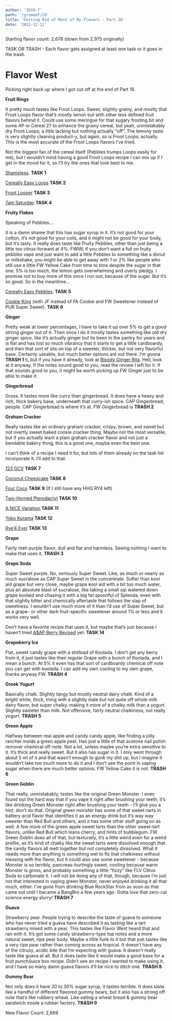 ```yaml
---
author: 'ID10-T'
path: '/gromomf/20'
title: 'Getting Rid of Most of My Flavors - Part 20'
date: '2022-12-11'
---
```


Starting flavor count: 2,678 (down from 2,975 originally)

TASK OR TRASH - Each flavor gets assigned at least one task or it goes in the trash.

# Flavor West

Picking right back up where I got cut off at the end of Part 19.

**Fruit Rings**

It pretty much tastes like Froot Loops. Sweet, slightly grainy, and mostly that Froot Loops flavor that’s mostly lemon but with other less defined fruit flavors behind it. Could use some meringue for that sugary frosting bit and some AP or Cereal 27 to enhance the grainy cereal, but yeah, unmistakably dry Froot Loops; a little lacking but nothing actually “off”. The lemony taste is very slightly cleaning product-y, but again, so is Froot Loops, actually. This is the most accurate of the Froot Loops flavors I’ve tried.

Not the biggest fan of the cereal itself (Pebbles trumps Loops easily for me), but I wouldn’t mind having a good Froot Loops recipe I can mix up if I get in the mood for it, so I’ll try the ones that look best to me.

[Shameless](https://alltheflavors.com/recipes/12733#shameless_another_fruit_cereal_by_jbird). **TASK 1**

[Cereally Easy Loops](https://alltheflavors.com/recipes/6165#cereally_easy_loops_by_skiddlzninja) **TASK 2**

[Froot Looper](https://alltheflavors.com/recipes/125097#froot_looper_by_cygnusy1) **TASK 3**

[7am Saturday](https://alltheflavors.com/recipes/14420#7am_saturday_by_thadentman) **TASK 4**

**Fruity Flakes**

Speaking of Pebbles...

It is a damn shame that this has sugar syrup in it.  It’s not good for your cotton, it’s not good for your coils, and it might not be good for your body, but it’s tasty. It really does taste like Fruity Pebbles, other than just being a little too citrus-forward at 4%. FWIW, if you don’t want a full on fruity pebbles vape and just want to add a little Pebbles to something like a donut or milkshake, you might be able to get away with 1 or 2% like people who still use a little FW Yellow Cake from time to time despite the sugar in that one. 5% is too much, the lemon gets overwhelming and overly pledgy. I promise not to buy more of this once I run out, because of the sugar. But it’s so good. So in the meantime...

[Cereally Easy Pebbles](https://alltheflavors.com/recipes/52317#cereally_easy_pebbles_by_krucial). **TASK 5**

[Cookie King](https://alltheflavors.com/recipes/177331#cookie_king_fruity_flakes_by_slushy) (with JF instead of FA Cookie and FW Sweetener instead of PUR Super Sweet). **TASK 6**

**Ginger**

Pretty weak at lower percentages, I have to take it up over 5% to get a good strong ginger out of it. Then once I do it mostly tastes something like old dry ginger spice, like it’s actually ginger but its been in the pantry for years and is flat and has lost so much vibrancy that it starts to get a little cardboardy, and then that sort of sits on top of a sweeter, thicker, but not very flavorful base. Certainly useable, but much better options are out there. I’m gonna **TRASH 1** it, but if you have it already, look at [Bloody Ginger Rita](https://alltheflavors.com/recipes/148303#bloody_ginger_reeta_by_zander). Hell, look at it anyway. If the notes sound good to you, read the review I left for it. If that sounds good to you, it might be worth picking up FW Ginger just to be able to make it.

**Gingerbread**

Gross. It tastes more like curry than gingerbread. It does have a heavy and rich, thick bakery base, underneath that curry-ish spice. CAP Gingerbread, people. CAP Gingerbread is where it’s at. FW Gingerbread is **TRASH 2**

**Graham Cracker**

Really tastes like an ordinary graham cracker, crispy, brown, and sweet but not overtly sweet baked cookie cracker thing. Maybe not the most versatile, but if you actually want a plain graham cracker flavor and not just a bendable bakery thing, this is a good one, maybe even the best one.

I can’t think of a recipe I need it for, but lots of them already on the task list incorporate it. I’ll add to that:

[123 GCV](https://alltheflavors.com/recipes/214375#123_gcv_by_lonesomerhodestn) **TASK 7**

[Coconut Cheescake](https://alltheflavors.com/recipes/227173#coconut_cheesecake_by_shiloh) **TASK 8**

[Four Coco](https://alltheflavors.com/recipes/118763#four_coco_by_silky) **TASK 9** (If I still have any HHG RY4 left)

[Two-Horned Pterodactyl](https://alltheflavors.com/recipes/225972#two_horned_pterodactyl_by_duncanyoyo1) **TASK 10**

[A NICE Variation](https://alltheflavors.com/recipes/241889#a_n_i_c_e_variation_by_sensory_overload) **TASK 11**

[Yoko Kurama](https://alltheflavors.com/recipes/196737#yoko_kurama_by_wolfwheeler) **TASK 12**

[Rye’4 Ever](https://alltheflavors.com/recipes/167851#rye_4_ever_by_freshepies) **TASK 13**

**Grape**

Fairly meh purple flavor, dull and flat and harmless. Seeing nothing I want to make that uses it, **TRASH 3**

**Grape Soda**

Super Sweet purple. No, seriously Super Sweet. Like, as much or nearly as much sucralose as CAP Super Sweet in the concentrate. Softer than kool aid grape but very close, maybe grape kool aid with a bit too much water, plus an absolute blast of sucralose, like taking a small sip watered down grape koolaid and chasing it with a big fat spoonful of Splenda, even with that slightly bitter and chemically aftertaste that follows the slap of sweetness. I wouldn’t use much more of it than I’d use of Super Sweet, but as a grape- or other dark fruit-specific sweetener around 1% or less and it works very well.

Don’t have a favorite recipe that uses it, but maybe that’s just because I haven’t tried [A$AP Berry Revised](https://alltheflavors.com/recipes/207583#a_ap_b_rry_revised_by_vensyboy) yet. **TASK 14**

**Grapeberry Ice**

Flat, sweet candy grape with a shitload of Koolada. I don’t get any berry from it, it just tastes like their regular Grape with a bunch of Koolada, and I mean a bunch. At 5% it even has that sort of cardboardy chemical off note you can get with koolada. I can add my own cooling to my own grape, thanks anyway FW. **TRASH 4**

**Greek Yogurt**

Basically chalk. Slightly tangy but mostly neutral dairy chalk. Kind of a bright white, thick, thing with a slightly stale but not quite off whole milk dairy flavor, but super chalky, making it more of a chalky milk than a yogurt. Slightly sweeter than milk. Not offensive, fairly neutral chalkiness, not really yogurt. **TRASH 5**

**Green Apple**

Halfway between real apple and candy candy apple, like finding a jolly rancher inside a green apple peel. Has just a little of that acetone nail polish remover chemical off-note. Not a lot, unless maybe you’re extra sensitive to it. It’s thick and really sweet. But it also has sugar in it. I only went through about 5 ml of it and that wasn’t enough to gunk my shit up, but I imagine it wouldn’t take too much more to do it and I don’t see the point in vaping sugar when there are much better options. FW Yellow Cake it is not. **TRASH 6**

**Green Goblin**

That really, unmistakably, tastes like the original Green Monster. I even found out the hard way that if you vape it right after brushing your teeth, it’s like drinking Green Monster right after brushing your teeth - I’ll give you a hint, don’t do that. Original green monster has some of that sweet-tarts in battery acid flavor that identifies it as an energy drink but it’s way way sweeter than Red Bull and others, and it has some other stuff going on as well. A few more of the green apple sweet tarts than the other sweet-tart flavors, unlike Red Bull which leans cherry, and hints of bubblegum. FW Green Goblin does all of that, but texturally, it’s a little weird even for a weird profile, as it’s kind of chalky like the sweet tarts were dissolved enough that the candy flavors all melt together but not completely dissolved. What it needs more than anything is something wet to fix that chalkiness without messing with the flavor, but it could also use some sweetener - because Monster is so terribly, pancreas-hurtingly sweet, cooling because warm Monster is gross, and probably something a little “fizzy” like FLV Citrus Soda to carbonate it. I will not be doing any of that, though, because I’m just not that interested in vaping green Monster, never enjoyed drinking it all that much, either.  I’ve gone from drinking Blue RockStar from as soon as that came out until I became a BangBro a few years ago. Gotta love that zero-cal science energy slurry! **TRASH 7**

**Guava**

Strawberry pear. People trying to describe the taste of guava to someone who has never tried a guava have described it as tasting like a  tart strawberry mixed with a pear. This tastes like Flavor West heard that and ran with it. It’s got some candy strawberry-type top notes and a more natural sweet, ripe pear body. Maybe a little funk to it but that just tastes like a very ripe pear rather than coming across as tropical. It doesn’t have any of the citrusy, acidic bite that I’m expecting with guava. It doesn’t really taste like guava at all. But it does taste like it would make a good base for a fruit punch/juice box recipe. Didn’t see an recipe I wanted to make using it, and I have so many damn guava flavors it’ll be nice to ditch one. **TRASH 8**

**Gummy Bear**

Not only does it have 20 to 30% sugar syrup, it tastes terrible. It does taste like a handful of different flavored gummy bears, but it also has a strong off note that’s like rubbery wheat. Like eating a wheat bread & gummy bear sandwich inside a rubber factory. **TRASH 9**

New Flavor Count: 2,669
